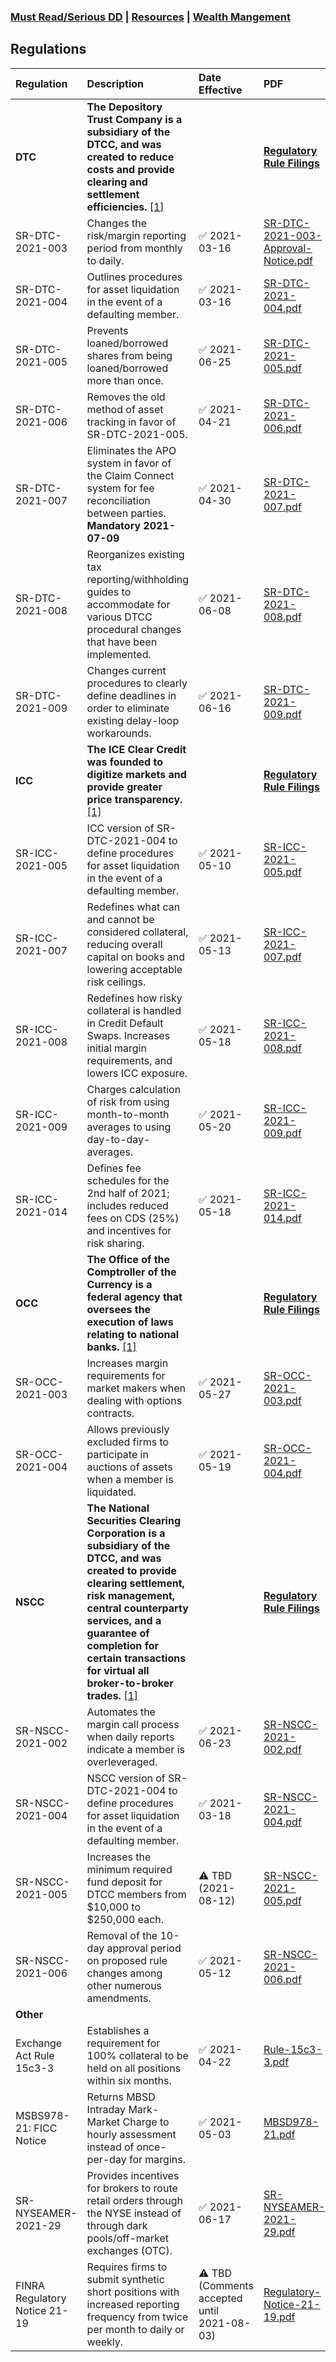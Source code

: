 ### [Must Read/Serious DD](index.md) | [Resources](resources.md) | [Wealth Mangement](wealth-management.md) 

## Regulations

|Regulation|Description|Date Effective|PDF|
|:-|:-|:-|:-|
|**DTC**|**The Depository Trust Company is a subsidiary of the DTCC, and was created to reduce costs and provide clearing and settlement efficiencies.** [\[1\]](https://www.dtcc.com/about/businesses-and-subsidiaries/dtc)||[**Regulatory Rule Filings**](https://www.dtcc.com/legal/sec-rule-filings?subsidiary=DTC&pgs=1)|
|SR-DTC-2021-003|Changes the risk/margin reporting period from monthly to daily.|✅ 2021-03-16|[SR-DTC-2021-003-Approval-Notice.pdf](https://github.com/verymeticulous/wikAPEdia/files/6784840/SR-DTC-2021-003-Approval-Notice.pdf)|
|SR-DTC-2021-004|Outlines procedures for asset liquidation in the event of a defaulting member.|✅ 2021-03-16|[SR-DTC-2021-004.pdf](https://github.com/verymeticulous/wikAPEdia/files/6784834/SR-DTC-2021-004.pdf)|
|SR-DTC-2021-005|Prevents loaned/borrowed shares from being loaned/borrowed more than once.|✅ 2021-06-25|[SR-DTC-2021-005.pdf](https://github.com/verymeticulous/wikAPEdia/files/6784788/SR-DTC-2021-005.pdf)|
|SR-DTC-2021-006|Removes the old method of asset tracking in favor of SR-DTC-2021-005.|✅ 2021-04-21|[SR-DTC-2021-006.pdf](https://github.com/verymeticulous/wikAPEdia/files/6784830/SR-DTC-2021-006.pdf)|
|SR-DTC-2021-007|Eliminates the APO system in favor of the Claim Connect system for fee reconciliation between parties. **Mandatory 2021-07-09**|✅ 2021-04-30|[SR-DTC-2021-007.pdf](https://github.com/verymeticulous/wikAPEdia/files/6784828/SR-DTC-2021-007.pdf)|
|SR-DTC-2021-008|Reorganizes existing tax reporting/withholding guides to accommodate for various DTCC procedural changes that have been implemented.|✅ 2021-06-08|[SR-DTC-2021-008.pdf](https://github.com/verymeticulous/wikAPEdia/files/6784823/SR-DTC-2021-008.pdf)|
|SR-DTC-2021-009|Changes current procedures to clearly define deadlines in order to eliminate existing delay-loop workarounds.|✅ 2021-06-16|[SR-DTC-2021-009.pdf](https://github.com/verymeticulous/wikAPEdia/files/6784808/SR-DTC-2021-009.pdf)|
|**ICC**|**The ICE Clear Credit was founded to digitize markets and provide greater price transparency.** [\[1\]](https://www.theice.com/about)||[**Regulatory Rule Filings**](https://www.sec.gov/rules/sro/icc.shtml)|
|SR-ICC-2021-005|ICC version of SR-DTC-2021-004 to define procedures for asset liquidation in the event of a defaulting member.|✅ 2021-05-10|[SR-ICC-2021-005.pdf](https://github.com/verymeticulous/wikAPEdia/files/6784935/SR-ICC-2021-005.pdf)|
|SR-ICC-2021-007|Redefines what can and cannot be considered collateral, reducing overall capital on books and lowering acceptable risk ceilings.|✅ 2021-05-13|[SR-ICC-2021-007.pdf](https://github.com/verymeticulous/wikAPEdia/files/6784931/SR-ICC-2021-007.pdf)|
|SR-ICC-2021-008|Redefines how risky collateral is handled in Credit Default Swaps. Increases initial margin requirements, and lowers ICC exposure.|✅ 2021-05-18|[SR-ICC-2021-008.pdf](https://github.com/verymeticulous/wikAPEdia/files/6784924/SR-ICC-2021-008.pdf)|
|SR-ICC-2021-009|Charges calculation of risk from using month-to-month averages to using day-to-day-averages.|✅ 2021-05-20|[SR-ICC-2021-009.pdf](https://github.com/verymeticulous/wikAPEdia/files/6784922/SR-ICC-2021-009.pdf)|
|SR-ICC-2021-014|Defines fee schedules for the 2nd half of 2021; includes reduced fees on CDS (25%) and incentives for risk sharing.|✅ 2021-05-18|[SR-ICC-2021-014.pdf](https://github.com/verymeticulous/wikAPEdia/files/6784919/SR-ICC-2021-014.pdf)|
|**OCC**|**The Office of the Comptroller of the Currency is a federal agency that oversees the execution of laws relating to national banks.** [\[1\]](https://www.investopedia.com/terms/o/office-comptroller-currency-occ.asp#:~:text=The%20Office%20of%20the%20Comptroller%20of%20the%20Currency%20(OCC)%20is,laws%20relating%20to%20national%20banks.)||[**Regulatory Rule Filings**](https://www.sec.gov/rules/sro/occ.htm)|
|SR-OCC-2021-003|Increases margin requirements for market makers when dealing with options contracts.|✅ 2021-05-27|[SR-OCC-2021-003.pdf](https://github.com/verymeticulous/wikAPEdia/files/6784888/SR-OCC-2021-003.pdf)|
|SR-OCC-2021-004|Allows previously excluded firms to participate in auctions of assets when a member is liquidated.|✅ 2021-05-19|[SR-OCC-2021-004.pdf](https://github.com/verymeticulous/wikAPEdia/files/6784904/SR-OCC-2021-004.pdf)|
|**NSCC**|**The National Securities Clearing Corporation is a subsidiary of the DTCC, and was created to provide clearing settlement, risk management, central counterparty services, and a guarantee of completion for certain transactions for virtual all broker-to-broker trades.** [\[1\]](https://www.dtcc.com/about/businesses-and-subsidiaries/nscc)||[**Regulatory Rule Filings**](https://www.dtcc.com/legal/sec-rule-filings?subsidiary=NSCC&pgs=1)|
|SR-NSCC-2021-002|Automates the margin call process when daily reports indicate a member is overleveraged.|✅ 2021-06-23|[SR-NSCC-2021-002.pdf](https://github.com/verymeticulous/wikAPEdia/files/6784875/SR-NSCC-2021-002.pdf)|
|SR-NSCC-2021-004|NSCC version of SR-DTC-2021-004 to define procedures for asset liquidation in the event of a defaulting member.|✅ 2021-03-18|[SR-NSCC-2021-004.pdf](https://github.com/verymeticulous/wikAPEdia/files/6784872/SR-NSCC-2021-004.pdf)|
|SR-NSCC-2021-005|Increases the minimum required fund deposit for DTCC members from $10,000 to $250,000 each.|⚠️ TBD (2021-08-12)|[SR-NSCC-2021-005.pdf](https://github.com/verymeticulous/wikAPEdia/files/6784869/SR-NSCC-2021-005.pdf)|
|SR-NSCC-2021-006|Removal of the 10-day approval period on proposed rule changes among other numerous amendments.|✅ 2021-05-12|[SR-NSCC-2021-006.pdf](https://github.com/verymeticulous/wikAPEdia/files/6784867/SR-NSCC-2021-006.pdf)|
|**Other**||||
|Exchange Act Rule 15c3-3|Establishes a requirement for 100% collateral to be held on all positions within six months.|✅ 2021-04-22|[Rule-15c3-3.pdf](https://github.com/verymeticulous/wikAPEdia/files/6784958/Rule-15c3-3.pdf)|
|MSBS978-21: FICC Notice|Returns MBSD Intraday Mark-Market Charge to hourly assessment instead of once-per-day for margins.|✅ 2021-05-03|[MBSD978-21.pdf](https://github.com/verymeticulous/wikAPEdia/files/6784986/MBSD978-21.pdf)|
|SR-NYSEAMER-2021-29|Provides incentives for brokers to route retail orders through the NYSE instead of through dark pools/off-market exchanges (OTC).|✅ 2021-06-17|[SR-NYSEAMER-2021-29.pdf](https://github.com/verymeticulous/wikAPEdia/files/6784991/SR-NYSEAMER-2021-29.pdf)|
|FINRA Regulatory Notice 21-19|Requires firms to submit synthetic short positions with increased reporting frequency from twice per month to daily or weekly.|⚠️ TBD (Comments accepted until 2021-08-03)|[Regulatory-Notice-21-19.pdf](https://github.com/verymeticulous/wikAPEdia/files/6784777/Regulatory-Notice-21-19.pdf)|
